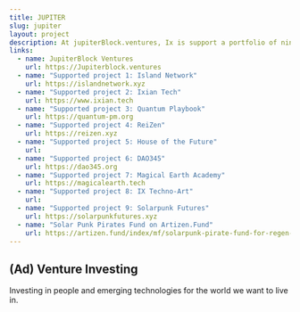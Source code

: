 ```yaml
---
title: JUPITER
slug: jupiter
layout: project
description: At jupiterBlock.ventures, Ix is support a portfolio of nine projects, from the most serious Web3 + AI Legal Innovation.
links:
  - name: JupiterBlock Ventures
    url: https://Jupiterblock.ventures
  - name: "Supported project 1: Island Network"
    url: https://islandnetwork.xyz
  - name: "Supported project 2: Ixian Tech"
    url: https://www.ixian.tech
  - name: "Supported project 3: Quantum Playbook"
    url: https://quantum-pm.org
  - name: "Supported project 4: ReiZen"
    url: https://reizen.xyz
  - name: "Supported project 5: House of the Future"
    url: 
  - name: "Supported project 6: DAO345"
    url: https://dao345.org
  - name: "Supported project 7: Magical Earth Academy"
    url: https://magicalearth.tech
  - name: "Supported project 8: IX Techno-Art"
    url: 
  - name: "Supported project 9: Solarpunk Futures"
    url: https://solarpunkfutures.xyz
  - name: "Solar Punk Pirates Fund on Artizen.Fund"
    url: https://artizen.fund/index/mf/solarpunk-pirate-fund-for-regen-rebels
---
```


## (Ad) Venture Investing

Investing in people and emerging technologies for the world we want to live in.
